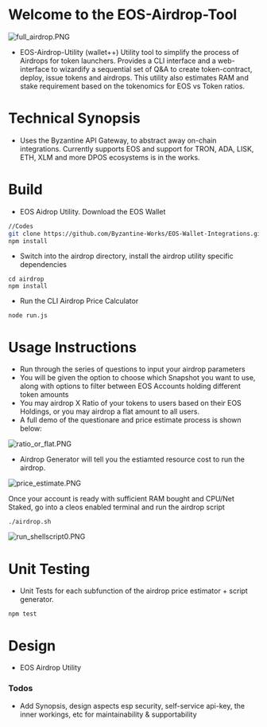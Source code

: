 # Welcome to the EOS-Airdrop-Tool
![full_airdrop.PNG](https://github.com/Byzantine-Works/EOS-Wallet-Integrations/blob/master/airdrop/screenshots/full_airdrop.PNG?raw=true)



- EOS-Airdrop-Utility (wallet++)
Utility tool to simplify the process of Airdrops for token launchers. Provides a CLI interface and a web-interface to wizardify a sequential set of Q&A to create token-contract, deploy, issue tokens and airdrops. This utility also estimates RAM and stake requirement based on the tokenomics for EOS vs Token ratios.

# Technical Synopsis
- Uses the Byzantine API Gateway, to abstract away on-chain integrations. Currently supports EOS and support for TRON, ADA, LISK, ETH, XLM and more DPOS ecosystems is in the works.


# Build
- EOS Aidrop Utility. Download the EOS Wallet
```sh
//Codes
git clone https://github.com/Byzantine-Works/EOS-Wallet-Integrations.git
npm install
```

- Switch into the airdrop directory, install the airdrop utility specific dependencies
```
cd airdrop
npm install
```
- Run the CLI Airdrop Price Calculator
```
node run.js
```

# Usage Instructions 
- Run through the series of questions to input your airdrop parameters
- You will be given the option to choose which Snapshot you want to use, along with options to filter between EOS Accounts holding different token amounts
- You may airdrop X Ratio of your tokens to users based on their EOS Holdings, or you may airdrop a flat amount to all users.
- A full demo of the questionare and price estimate process is shown below: 

![ratio_or_flat.PNG](https://github.com/Byzantine-Works/EOS-Wallet-Integrations/blob/master/airdrop/screenshots/ratio_or_flat.PNG?raw=true)


- Airdrop Generator will tell you the estiamted resource cost to run the airdrop. 

![price_estimate.PNG](https://github.com/Byzantine-Works/EOS-Wallet-Integrations/blob/master/airdrop/screenshots/price_estimate.PNG?raw=true)


Once your account is ready with sufficient RAM bought and CPU/Net Staked, go into a cleos enabled terminal and run the airdrop script 

```
./airdrop.sh
```
![run_shellscript0.PNG](https://github.com/Byzantine-Works/EOS-Wallet-Integrations/blob/master/airdrop/screenshots/run_shellscript0.PNG?raw=true)

# Unit Testing
- Unit Tests for each subfunction of the airdrop price estimator + script generator. 
```
npm test
```

# Design
- EOS Airdrop Utility


### Todos
 - Add Synopsis, design aspects esp security, self-service api-key, the inner workings, etc for maintainability & supportability

